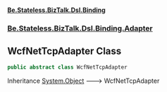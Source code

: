 #### [Be.Stateless.BizTalk.Dsl.Binding](README.md 'README')
### [Be.Stateless.BizTalk.Dsl.Binding.Adapter](Be.Stateless.BizTalk.Dsl.Binding.Adapter.md 'Be.Stateless.BizTalk.Dsl.Binding.Adapter')

## WcfNetTcpAdapter Class

```csharp
public abstract class WcfNetTcpAdapter
```

Inheritance [System.Object](https://docs.microsoft.com/en-us/dotnet/api/System.Object 'System.Object') &#129106; WcfNetTcpAdapter